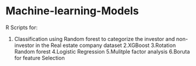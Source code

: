 # Machine-learning-Models

R Scripts for:
1. Classification using Random forest to categorize the investor and non-investor in the Real estate company dataset
2.XGBoost
3.Rotation Random forest
4.Logistic Regression 
5.Mulitple factor analysis
6.Boruta for feature Selection
